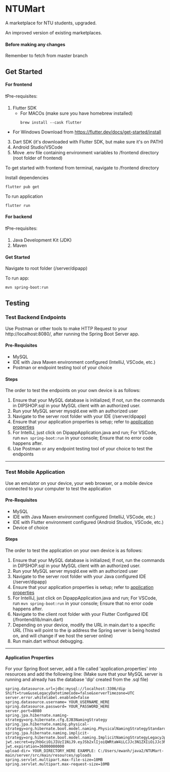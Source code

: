 # NTUMart

A marketplace for NTU students, upgraded.


An improved version of existing marketplaces.

#### Before making any changes 
Remember to fetch from master branch

## Get Started 

#### For frontend
❗Pre-requisites: 
1. Flutter SDK
   - For MACOs (make sure you have homebrew installed) 
     ```
     brew install --cask flutter
     ```
  - For Windows
     Download from https://flutter.dev/docs/get-started/install 
3. Dart SDK (it's downloaded with Flutter SDK, but make sure it's on PATH)
4. Android Studio/VSCode
5. Move .env file containing environment variables to /frontend directory (root folder of frontend) 


To get started with frontend from terminal, navigate to /frontend directory 

Install dependencies 
````
flutter pub get
````

To run application 
````
flutter run 
````
#### For backend
❗Pre-requisites: 
1. Java Development Kit (JDK)
2. Maven 

#### Get Started 
Navigate to root folder (/server/dipapp) 

To run app:
````
mvn spring-boot:run
````
## Testing 

### Test Backend Endpoints
Use Postman or other tools to make HTTP Request to your http://localhost:8080/, after running the Spring Boot Server app.

#### Pre-Requisites
- MySQL
- IDE with Java Maven environment configured (IntelliJ, VSCode, etc.)
- Postman or endpoint testing tool of your choice

#### Steps 

The order to test the endpoints on your own device is as follows:
1. Ensure that your MySQL database is initialized; If not, run the commands in DIPSHOP.sql in your MySQL client with an authorized user.
2. Run your MySQL server mysqld.exe with an authorized user
3. Navigate to the server root folder with your IDE (/server/dipapp)
4. Ensure that your application properties is setup; refer to [application properties](#application-properties)
5. For IntelliJ, just click on DipappApplication.java and run; For VSCode, run ``` mvn spring-boot:run ``` in your console; Ensure that no error code happens after.
6. Use Postman or any endpoint testing tool of your choice to test the endpoints

***

### Test Mobile Application
Use an emulator on your device, your web browser, or a mobile device connected to your computer to test the application

#### Pre-Requisites
- MySQL
- IDE with Java Maven environment configured (IntelliJ, VSCode, etc.)
- IDE with Flutter environment configured (Android Studios, VSCode, etc.)
- Device of choice

#### Steps 

The order to test the application on your own device is as follows:
1. Ensure that your MySQL database is initialized; If not, run the commands in DIPSHOP.sql in your MySQL client with an authorized user.
2. Run your MySQL server mysqld.exe with an authorized user
3. Navigate to the server root folder with your Java configured IDE (/server/dipapp)
4. Ensure that your application properties is setup; refer to [application properties](#application-properties)
5. For IntelliJ, just click on DipappApplication.java and run; For VSCode, run ``` mvn spring-boot:run ``` in your console; Ensure that no error code happens after.
6. Navigate to the client root folder with your Flutter Configured IDE (/frontend/lib/main.dart)
7. Depending on your device, modify the URL in main.dart to a specific URL (This will point to the ip address the Spring server is being hosted on, and will change if we host the server online)
8. Run main.dart without debugging.


***

#### Application Properties

For your Spring Boot server, add a file called 'application.properties' into resources and add the following line:
(Make sure that your MySQL server is running and already has the database 'dip' created from the .sql file) 
````
spring.datasource.url=jdbc:mysql://localhost:3306/dip
Shift=true&useLegacyDatetimeCode=false&serverTimezone=UTC
server.error.whitelabel.enabled=false
spring.datasource.username= YOUR_USERNAME_HERE
spring.datasource.password= YOUR_PASSWORD_HERE
server.port=8080
spring.jpa.hibernate.naming-strategy=org.hibernate.cfg.EJB3NamingStrategy
spring.jpa.hibernate.naming.physical-strategy=org.hibernate.boot.model.naming.PhysicalNamingStrategyStandardImpl
spring.jpa.hibernate.naming.implicit-strategy=org.hibernate.boot.model.naming.ImplicitNamingStrategyLegacyJpaImpl
jwt.secret=eyJhbGciOiJIUzI1NiJ9.eyJSb2xlIjoiQWRtaW4iLCJJc3N1ZXIiOiJJc3N1ZXIiLCJVc2VybmFtZSI6IkphdmFJblVzZSIsImV4cCI6MTY5NDAwODU2MSwiaWF0IjoxNjk0MDA4NTYxfQ.6UJXEaQc5kE8e8bmjDjnoyXYFbhFRlf7mij1I_iboYQ
jwt.expiration=36000000000
upload-dir= YOUR_DIRECTORY_HERE EXAMPLE: C:/Users/ewanh/java2/NTUMart-main/server/src/main/resources/uploads
spring.servlet.multipart.max-file-size=10MB
spring.servlet.multipart.max-request-size=10MB
````
